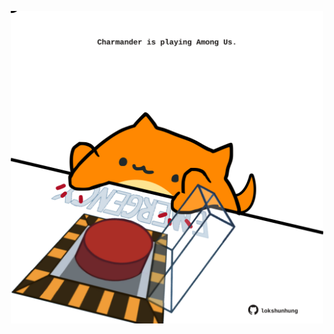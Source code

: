 <!-- built at 02/06/2025, 21:00:30 UTC -->
<p align="center">
  <img width="500" height="500" src="./ReadmeImage.svg">
</p>
